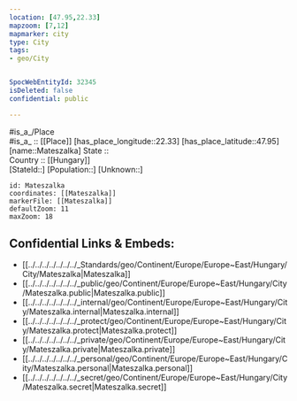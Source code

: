 ```yaml
---
location: [47.95,22.33] 
mapzoom: [7,12] 
mapmarker: city 
type: City
tags:
- geo/City


SpocWebEntityId: 32345
isDeleted: false
confidential: public

---
```

#is_a_/Place  
#is_a_ :: [[Place]] 
[has_place_longitude::22.33] 
[has_place_latitude::47.95] 
[name::Mateszalka] 
State ::  
Country :: [[Hungary]]  
[StateId::] 
[Population::] 
[Unknown::] 


```leaflet
id: Mateszalka
coordinates: [[Mateszalka]] 
markerFile: [[Mateszalka]] 
defaultZoom: 11 
maxZoom: 18
```


## Confidential Links & Embeds: 
- [[../../../../../../../_Standards/geo/Continent/Europe/Europe~East/Hungary/City/Mateszalka|Mateszalka]] 
- [[../../../../../../../_public/geo/Continent/Europe/Europe~East/Hungary/City/Mateszalka.public|Mateszalka.public]] 
- [[../../../../../../../_internal/geo/Continent/Europe/Europe~East/Hungary/City/Mateszalka.internal|Mateszalka.internal]] 
- [[../../../../../../../_protect/geo/Continent/Europe/Europe~East/Hungary/City/Mateszalka.protect|Mateszalka.protect]] 
- [[../../../../../../../_private/geo/Continent/Europe/Europe~East/Hungary/City/Mateszalka.private|Mateszalka.private]] 
- [[../../../../../../../_personal/geo/Continent/Europe/Europe~East/Hungary/City/Mateszalka.personal|Mateszalka.personal]] 
- [[../../../../../../../_secret/geo/Continent/Europe/Europe~East/Hungary/City/Mateszalka.secret|Mateszalka.secret]] 
